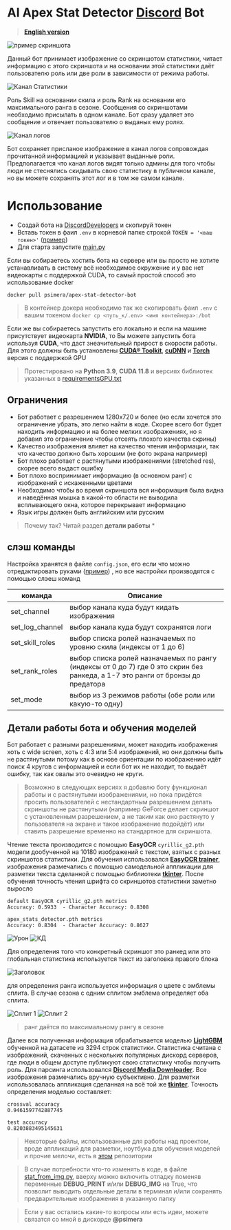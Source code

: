 # AI Apex Stat Detector <a href="https://discordapp.com/" target="_blank">Discord</a> Bot

> <a href="README.MD" target="_blank">**English version**</a>

![пример скриншота](images/effect.png)

Данный бот принимает изображение со скриншотом статистики, читает информацию с этого скриншота и на основании этой статистики даёт пользователю роль или две роли в зависимости от режима работы.

![Канал Статистики](images/stat_channel.png)

Роль Skill на основании скила и роль Rank на основании его максимального ранга в сезоне.
Сообщения со скриншотами необходимо присылать в одном канале. Бот сразу удаляет это сообщение и отвечает пользователю о выданых ему ролях.

![Канал логов](images/log_channel.png)

Бот сохраняет присланое изображение в канал логов сопровождая прочитанной информацией и указывает выданные роли. Предполагается что канал логов видят только админы для того чтобы люди не стеснялись скидывать свою статистику в публичном канале, но вы можете сохранять этот лог и в том же самом канале.


# Использование

- Создай бота на <a href="https://discordapp.com/developers/applications/" target="_blank">DiscordDevelopers</a> и скопируй токен
- Вставь токен в фаил `.env` в корневой папке строкой `TOKEN = '<ваш токен>'` (<a href=".env.example" target="_blank">пример</a>) 
- Для старта запустите <a href="main.py" target="_blank">main.py</a>

Если вы собираетесь хостить бота на сервере или вы просто не хотите устанавливать в систему всё необходимое окружение и у вас нет видеокарты с поддержкой CUDA, то самый простой способ это использование docker

`docker pull psimera/apex-stat-detector-bot`

> В контейнер докера необходимо так же скопировать фаил `.env` с вашим токеном `docker cp <путь_к/.env> <имя контейнера>:/bot`

Если же вы собираетесь запустить его локально и если на машине присутствует видеокарта **NVIDIA**, то Вы можете запустить бота используя **CUDA**, что даст знеачительный прирост в скорости работы. Для этого должны быть установлены <a href="https://developer.nvidia.com/cuda-toolkit" target="_blank">**CUDA® Toolkit**</a>, <a href="https://developer.nvidia.com/cudnn" target="_blank">**cuDNN**</a> и <a href="https://pytorch.org/get-started/locally/" target="_blank">**Torch**</a> версия с поддержкой GPU

> Протестировано на **Python 3.9**, **CUDA 11.8** и версиях библиотек указанных в <a href="requirementsGPU.txt" target="_blank">requirementsGPU.txt</a>


## Ограничения

- Бот работает с разрешением 1280x720 и более (но если хочется это ограничение убрать, это легко найти в коде. Скорее всего бот будет находить информацию и на более мелких изображениях, но я добавил это ограничение чтобы отсеять плохого качества скрины)
- Качество изображения влияет на качество чтения информации, так что качество должно быть хорошим (не фото экрана например)
- Бот плохо работает с растянутыми изображениями (stretched res), скорее всего выдаст ошибку
- Бот плохо воспринимает информацию (в основном ранг) с изображений с искаженными цветами
- Необходимо чтобы во время скриншота вся информация была видна и наведённая мышка в какой-то области не выводила всплывающего окна, которое перекрывает информацию
- Язык игры должен быть английским или русским

> Почему так? Читай раздел **детали работы** *

## слэш команды
Настройка хранятся в файле `config.json`, его если что можно отредактировать руками (<a href="config_example.json" target="_blank">пример</a>) , но все настройки производятся с помощью слэеш команд

| команда  | Описание                       |
|----------   |--------------------------------|
| set_channel | выбор канала куда будут кидать изображения |
| set_log_channel | выбор канала куда будут сохранятся логи |
| set_skill_roles | выбор списка ролей назначаемых по уровню скила (индексы от 1 до 6) |
| set_rank_roles | выбор списка ролей назначаемых по рангу (индексы от 0 до 7) где 0 это скрин без ранкеда, а 1-7 это ранги от бронзы до предатора |
| set_mode | выбор из 3 режимов работы (обе роли или какую-то одну) |


## Детали работы бота и обучения моделей

Бот работает с разными разрешениями, может находить изображения хоть с wide screen, хоть с 4:3 или 5:4 изображений, но они должны быть не растянутыми потому как в основе ориентации по изображению идёт поиск 4 кругов с информацией и если бот их не находит, то выдаёт ошибку, так как овалы это очевидно не круги. 
> Возможно в следующих версиях я добавлю боту функционал работы и с растянутыми изображениями, но пока придётся просить пользователей с нестандартным разрешением делать скриншоты не растянутыми (например GeForce делает скриншот с установленным разрешением, а не таким как оно растянуто у пользователя на экране и такое изображение подойдёт) или ставить разрешение временно на стандартное для скриншота.

Чтение текста производится с помощью **EasyOCR** `cyrillic_g2.pth` модели дообученной на 10180 изображений с текстом, взятых с разных скриншотов статистики.
Для обучения использовался <a href="https://github.com/JaidedAI/EasyOCR" target="_blank">**EasyOCR trainer**</a>, изображения размечались с помощью самодельной аппликации для разметки текста сделанной с помощью библиотеки <a href="https://docs.python.org/3/library/tkinter.html" target="_blank">**tkinter**</a>. После обучения точность чтения шрифта со скриншотов статистики заметно выросло

```
default EasyOCR cyrillic_g2.pth metrics
Accuracy: 0.5933  - Character Accuracy: 0.8308

apex_stats_detector.pth metrics
Accuracy: 0.8304  - Character Accuracy: 0.8627
```
![Урон](images/damage-annot.png)
![КД](images/kd-annot.png)

Для определения того что конкретный скриншот это ранкед или это глобальная статистика используется текст из заголовка правого блока

![Заголовок](images/title-annot.png)

для определения ранга используется информация о цвете с эмблемы сплита. В случае сезона с одним сплитом эмблема определяет оба сплита.

![Сплит 1](images/split_1.png)
![Сплит 2](images/split_2.png)

> ранг даётся по максимальному рангу в сезоне

Далее вся полученная информация обрабатывается моделью <a href="https://lightgbm.readthedocs.io/en/stable/" target="_blank">**LightGBM**</a> обученной на датасете из 3294 строк статистики. Статистика считана с изображений, скаченных с нескольких популярных дискорд серверов, где люди в общем доступе публикуют свою статистику чтобы получить роль. Для парсинга использовался <a href="https://github.com/gageirwin/Discord-Media-Downloader" target="_blank">**Discord Media Downloader**</a>. Все изображения размечались вручную субъективно. Для разметки использовалась аппликация сделанная на всё той же <a href="https://docs.python.org/3/library/tkinter.html" target="_blank">**tkinter**</a>. Точность определения моделью составляет:
```
crossval accuracy
0.9461597742887745

test accuracy
0.8203883495145631
```

> Некоторые файлы, использованные для работы над проектом, вроде аппликаций для разметки, ноутбука для обучения моделей и прочие мелочи, есть в  <a href="https://github.com/PSImera/Tools_for_work_with_datasets" target="_blank">этом</a> репозитории

> В случае потребности что-то изменять в коде, в файле <a href="stat_from_img.py" target="_blank">stat_from_img.py</a>, вверху можно включить отладку поменяв переменные **DEBUG_PRINT** и/или **DEBUG_IMG** на True, что позволит выводить отдельные детали в терминал и/или сохранять предварительные изображения в указанную папку

> Если у вас остались какие-то вопросы или есть идеи, можете связатся со мной в дискорде **@psimera** 